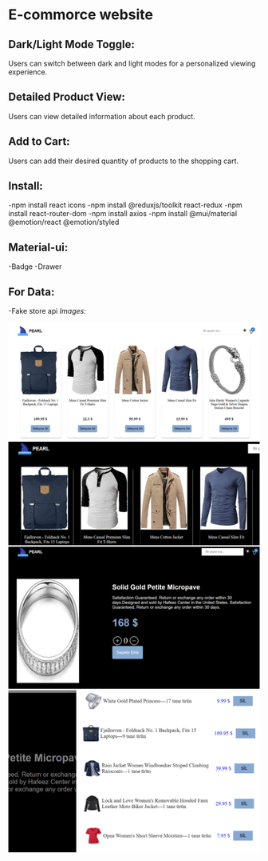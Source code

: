 # E-commorce website
## Dark/Light Mode Toggle:
Users can switch between dark and light modes for a personalized viewing experience.
## Detailed Product View:
Users can view detailed information about each product.
## Add to Cart:
Users can add their desired quantity of products to the shopping cart.

## Install:
-npm install react icons
-npm install @reduxjs/toolkit react-redux
-npm install react-router-dom
-npm install axios
-npm install @mui/material @emotion/react @emotion/styled

## Material-ui:
-Badge
-Drawer

## For Data:
-Fake store api 
*Images:*

![1](https://github.com/inci1kabak/e-commerce-website/blob/main/Ekran%20g%C3%B6r%C3%BCnt%C3%BCs%C3%BC%202024-12-26%20151359.png?raw=true)
![2](https://github.com/inci1kabak/e-commerce-website/blob/main/Ekran%20g%C3%B6r%C3%BCnt%C3%BCs%C3%BC%202024-12-26%20151424.png?raw=true)
![3](https://github.com/inci1kabak/e-commerce-website/blob/main/Ekran%20g%C3%B6r%C3%BCnt%C3%BCs%C3%BC%202024-12-26%20151509.png?raw=true)
![4](https://github.com/inci1kabak/e-commerce-website/blob/main/Ekran%20g%C3%B6r%C3%BCnt%C3%BCs%C3%BC%202024-12-26%20151603.png?raw=true)
















